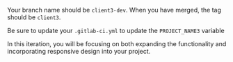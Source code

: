 Your branch name should be `client3-dev`. When you have merged, the tag should be `client3`.

Be sure to update your `.gitlab-ci.yml` to update the `PROJECT_NAME3` variable

In this iteration, you will be focusing on both expanding the functionality and incorporating responsive design into your project.